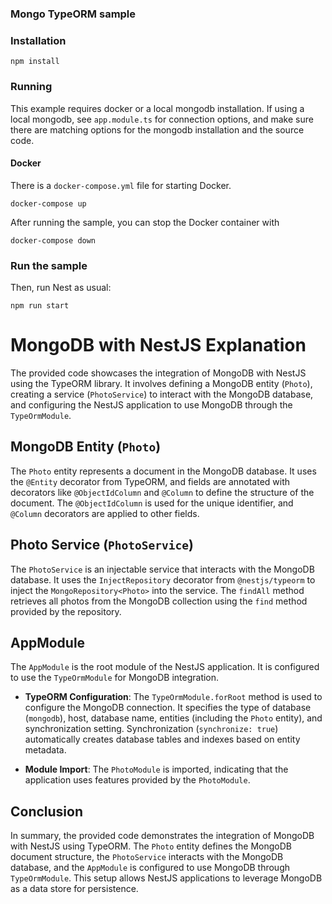 ### Mongo TypeORM sample

### Installation

`npm install`

### Running

This example requires docker or a local mongodb installation.  If using a local mongodb, see `app.module.ts` for connection options, and make sure there are matching options for the mongodb installation and the source code.

#### Docker

There is a `docker-compose.yml` file for starting Docker.

`docker-compose up`

After running the sample, you can stop the Docker container with

`docker-compose down`

### Run the sample

Then, run Nest as usual:

`npm run start`



# MongoDB with NestJS Explanation

The provided code showcases the integration of MongoDB with NestJS using the TypeORM library. It involves defining a MongoDB entity (`Photo`), creating a service (`PhotoService`) to interact with the MongoDB database, and configuring the NestJS application to use MongoDB through the `TypeOrmModule`.

## MongoDB Entity (`Photo`)

The `Photo` entity represents a document in the MongoDB database. It uses the `@Entity` decorator from TypeORM, and fields are annotated with decorators like `@ObjectIdColumn` and `@Column` to define the structure of the document. The `@ObjectIdColumn` is used for the unique identifier, and `@Column` decorators are applied to other fields.

## Photo Service (`PhotoService`)

The `PhotoService` is an injectable service that interacts with the MongoDB database. It uses the `InjectRepository` decorator from `@nestjs/typeorm` to inject the `MongoRepository<Photo>` into the service. The `findAll` method retrieves all photos from the MongoDB collection using the `find` method provided by the repository.

## AppModule

The `AppModule` is the root module of the NestJS application. It is configured to use the `TypeOrmModule` for MongoDB integration.

- **TypeORM Configuration**: The `TypeOrmModule.forRoot` method is used to configure the MongoDB connection. It specifies the type of database (`mongodb`), host, database name, entities (including the `Photo` entity), and synchronization setting. Synchronization (`synchronize: true`) automatically creates database tables and indexes based on entity metadata.

- **Module Import**: The `PhotoModule` is imported, indicating that the application uses features provided by the `PhotoModule`.

## Conclusion

In summary, the provided code demonstrates the integration of MongoDB with NestJS using TypeORM. The `Photo` entity defines the MongoDB document structure, the `PhotoService` interacts with the MongoDB database, and the `AppModule` is configured to use MongoDB through `TypeOrmModule`. This setup allows NestJS applications to leverage MongoDB as a data store for persistence.